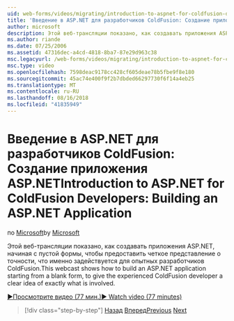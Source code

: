 ```yaml
---
uid: web-forms/videos/migrating/introduction-to-aspnet-for-coldfusion-developers-building-an-aspnet-application
title: 'Введение в ASP.NET для разработчиков ColdFusion: Создание приложения ASP.NET | Документация Майкрософт'
author: microsoft
description: Этой веб-трансляции показано, как создавать приложения ASP.NET, начиная с пустой формы, чтобы предоставить для опытных разработчиков ColdFusion четкое представление о том, что именно...
ms.author: riande
ms.date: 07/25/2006
ms.assetid: 47316dec-a4cd-4818-8ba7-87e29d963c38
msc.legacyurl: /web-forms/videos/migrating/introduction-to-aspnet-for-coldfusion-developers-building-an-aspnet-application
msc.type: video
ms.openlocfilehash: 7598deac9178cc428cf605deae78b5fbe9f8e180
ms.sourcegitcommit: 45ac74e400f9f2b7dbded66297730f6f14a4eb25
ms.translationtype: MT
ms.contentlocale: ru-RU
ms.lasthandoff: 08/16/2018
ms.locfileid: "41835949"
---
```

<a name="introduction-to-aspnet-for-coldfusion-developers-building-an-aspnet-application"></a><span data-ttu-id="2b849-103">Введение в ASP.NET для разработчиков ColdFusion: Создание приложения ASP.NET</span><span class="sxs-lookup"><span data-stu-id="2b849-103">Introduction to ASP.NET for ColdFusion Developers: Building an ASP.NET Application</span></span>
====================
<span data-ttu-id="2b849-104">по [Microsoft](https://github.com/microsoft)</span><span class="sxs-lookup"><span data-stu-id="2b849-104">by [Microsoft](https://github.com/microsoft)</span></span>

<span data-ttu-id="2b849-105">Этой веб-трансляции показано, как создавать приложения ASP.NET, начиная с пустой формы, чтобы предоставить четкое представление о точности, что именно задействуется для опытных разработчиков ColdFusion.</span><span class="sxs-lookup"><span data-stu-id="2b849-105">This webcast shows how to build an ASP.NET application starting from a blank form, to give the experienced ColdFusion developer a clear idea of exactly what is involved.</span></span>

[<span data-ttu-id="2b849-106">&#9654;Просмотрите видео (77 мин.)</span><span class="sxs-lookup"><span data-stu-id="2b849-106">&#9654; Watch video (77 minutes)</span></span>](https://channel9.msdn.com/Blogs/ASP-NET-Site-Videos/introduction-to-aspnet-for-coldfusion-developers-building-an-aspnet-application)

> [!div class="step-by-step"]
> <span data-ttu-id="2b849-107">[Назад](intro-to-aspnet-for-coldfusion-developers-adding-aspnet-to-your-repertoire.md)
> [Вперед](interop-between-php-and-the-windows-platform.md)</span><span class="sxs-lookup"><span data-stu-id="2b849-107">[Previous](intro-to-aspnet-for-coldfusion-developers-adding-aspnet-to-your-repertoire.md)
[Next](interop-between-php-and-the-windows-platform.md)</span></span>
